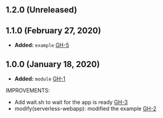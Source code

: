 ## 1.2.0 (Unreleased)
## 1.1.0 (February 27, 2020)

- **Added:** `example` [GH-5](https://github.com/terraform-alicloud-modules/terraform-alicloud-serverless-webapp/pull/5)

## 1.0.0 (January 18, 2020)

- **Added:** `module` [GH-1](https://github.com/terraform-alicloud-modules/terraform-alicloud-serverless-webapp/pull/1)

IMPROVEMENTS:

- Add wait.sh to wait for the app is ready [GH-3](https://github.com/terraform-alicloud-modules/terraform-alicloud-serverless-webapp/pull/3)
- modify(serverless-webapp): modified the example [GH-2](https://github.com/terraform-alicloud-modules/terraform-alicloud-serverless-webapp/pull/2)
